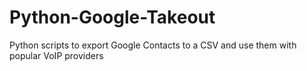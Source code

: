 # Python-Google-Takeout
Python scripts to export Google Contacts to a CSV and use them with popular VoIP providers
